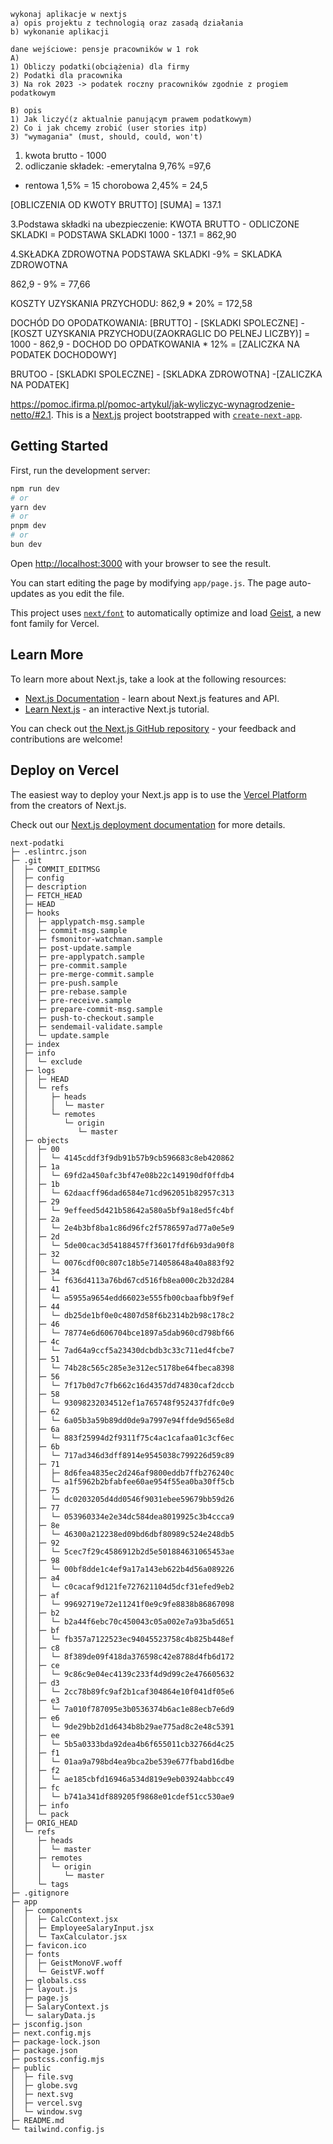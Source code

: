 ```
wykonaj aplikacje w nextjs
a) opis projektu z technologią oraz zasadą działania
b) wykonanie aplikacji

dane wejściowe: pensje pracowników w 1 rok
A)
1) Obliczy podatki(obciążenia) dla firmy
2) Podatki dla pracownika
3) Na rok 2023 -> podatek roczny pracowników zgodnie z progiem podatkowym

B) opis
1) Jak liczyć(z aktualnie panującym prawem podatkowym)
2) Co i jak chcemy zrobić (user stories itp)
3) "wymagania" (must, should, could, won't)
```
1. kwota brutto - 1000
2. odliczanie składek: 
-emerytalna 9,76% =97,6
- rentowa 1,5% = 15
chorobowa 2,45% = 24,5


[OBLICZENIA OD KWOTY BRUTTO] 
[SUMA] = 137.1

3.Podstawa składki na ubezpieczenie:
KWOTA BRUTTO - ODLICZONE SKLADKI = PODSTAWA SKLADKI
1000 - 137.1 = 862,90

4.SKŁADKA ZDROWOTNA
 PODSTAWA SKLADKI -9% = SKLADKA ZDROWOTNA

862,9 - 9% = 77,66

KOSZTY UZYSKANIA PRZYCHODU:
862,9 * 20% = 172,58

DOCHÓD DO OPODATKOWANIA:
[BRUTTO] - [SKLADKI SPOLECZNE] - [KOSZT UZYSKANIA PRZYCHODU(ZAOKRAGLIC DO PELNEJ LICZBY)] = 
1000 - 862,9 -
DOCHOD DO OPDATKOWANIA * 12% = [ZALICZKA NA PODATEK DOCHODOWY]

BRUTOO - [SKLADKI SPOLECZNE] - [SKLADKA ZDROWOTNA] -[ZALICZKA NA PODATEK]



https://pomoc.ifirma.pl/pomoc-artykul/jak-wyliczyc-wynagrodzenie-netto/#2.1.
This is a [Next.js](https://nextjs.org) project bootstrapped with [`create-next-app`](https://github.com/vercel/next.js/tree/canary/packages/create-next-app).

## Getting Started

First, run the development server:

```bash
npm run dev
# or
yarn dev
# or
pnpm dev
# or
bun dev
```

Open [http://localhost:3000](http://localhost:3000) with your browser to see the result.

You can start editing the page by modifying `app/page.js`. The page auto-updates as you edit the file.

This project uses [`next/font`](https://nextjs.org/docs/app/building-your-application/optimizing/fonts) to automatically optimize and load [Geist](https://vercel.com/font), a new font family for Vercel.

## Learn More

To learn more about Next.js, take a look at the following resources:

- [Next.js Documentation](https://nextjs.org/docs) - learn about Next.js features and API.
- [Learn Next.js](https://nextjs.org/learn) - an interactive Next.js tutorial.

You can check out [the Next.js GitHub repository](https://github.com/vercel/next.js) - your feedback and contributions are welcome!

## Deploy on Vercel

The easiest way to deploy your Next.js app is to use the [Vercel Platform](https://vercel.com/new?utm_medium=default-template&filter=next.js&utm_source=create-next-app&utm_campaign=create-next-app-readme) from the creators of Next.js.

Check out our [Next.js deployment documentation](https://nextjs.org/docs/app/building-your-application/deploying) for more details.

```
next-podatki
├─ .eslintrc.json
├─ .git
│  ├─ COMMIT_EDITMSG
│  ├─ config
│  ├─ description
│  ├─ FETCH_HEAD
│  ├─ HEAD
│  ├─ hooks
│  │  ├─ applypatch-msg.sample
│  │  ├─ commit-msg.sample
│  │  ├─ fsmonitor-watchman.sample
│  │  ├─ post-update.sample
│  │  ├─ pre-applypatch.sample
│  │  ├─ pre-commit.sample
│  │  ├─ pre-merge-commit.sample
│  │  ├─ pre-push.sample
│  │  ├─ pre-rebase.sample
│  │  ├─ pre-receive.sample
│  │  ├─ prepare-commit-msg.sample
│  │  ├─ push-to-checkout.sample
│  │  ├─ sendemail-validate.sample
│  │  └─ update.sample
│  ├─ index
│  ├─ info
│  │  └─ exclude
│  ├─ logs
│  │  ├─ HEAD
│  │  └─ refs
│  │     ├─ heads
│  │     │  └─ master
│  │     └─ remotes
│  │        └─ origin
│  │           └─ master
│  ├─ objects
│  │  ├─ 00
│  │  │  └─ 4145cddf3f9db91b57b9cb596683c8eb420862
│  │  ├─ 1a
│  │  │  └─ 69fd2a450afc3bf47e08b22c149190df0ffdb4
│  │  ├─ 1b
│  │  │  └─ 62daacff96dad6584e71cd962051b82957c313
│  │  ├─ 29
│  │  │  └─ 9effeed5d421b58642a580a5bf9a18ed5fc4bf
│  │  ├─ 2a
│  │  │  └─ 2e4b3bf8ba1c86d96fc2f5786597ad77a0e5e9
│  │  ├─ 2d
│  │  │  └─ 5de00cac3d54188457ff36017fdf6b93da90f8
│  │  ├─ 32
│  │  │  └─ 0076cdf00c807c18b5e714058648a40a883f92
│  │  ├─ 34
│  │  │  └─ f636d4113a76bd67cd516fb8ea000c2b32d284
│  │  ├─ 41
│  │  │  └─ a5955a9654edd66023e555fb00cbaafbb9f9ef
│  │  ├─ 44
│  │  │  └─ db25de1bf0e0c4807d58f6b2314b2b98c178c2
│  │  ├─ 46
│  │  │  └─ 78774e6d606704bce1897a5dab960cd798bf66
│  │  ├─ 4c
│  │  │  └─ 7ad64a9ccf5a23430dcbdb3c33c711ed4fcbe7
│  │  ├─ 51
│  │  │  └─ 74b28c565c285e3e312ec5178be64fbeca8398
│  │  ├─ 56
│  │  │  └─ 7f17b0d7c7fb662c16d4357dd74830caf2dccb
│  │  ├─ 58
│  │  │  └─ 93098232034512ef1a765748f952437fdfc0e9
│  │  ├─ 62
│  │  │  └─ 6a05b3a59b89dd0de9a7997e94ffde9d565e8d
│  │  ├─ 6a
│  │  │  └─ 883f25994d2f9311f75c4ac1cafaa01c3cf6ec
│  │  ├─ 6b
│  │  │  └─ 717ad346d3dff8914e9545038c799226d59c89
│  │  ├─ 71
│  │  │  ├─ 8d6fea4835ec2d246af9800eddb7ffb276240c
│  │  │  └─ a1f5962b2bfabfee60ae954f55ea0ba30ff5cb
│  │  ├─ 75
│  │  │  └─ dc0203205d4dd0546f9031ebee59679bb59d26
│  │  ├─ 77
│  │  │  └─ 053960334e2e34dc584dea8019925c3b4ccca9
│  │  ├─ 8e
│  │  │  └─ 46300a212238ed09bd6dbf80989c524e248db5
│  │  ├─ 92
│  │  │  └─ 5cec7f29c4586912b2d5e501884631065453ae
│  │  ├─ 98
│  │  │  └─ 00bf8dde1c4ef9a17a143eb622b4d56a089226
│  │  ├─ a4
│  │  │  └─ c0cacaf9d121fe727621104d5dcf31efed9eb2
│  │  ├─ af
│  │  │  └─ 99692719e72e11241f0e9c9fe8838b86867098
│  │  ├─ b2
│  │  │  └─ b2a44f6ebc70c450043c05a002e7a93ba5d651
│  │  ├─ bf
│  │  │  └─ fb357a7122523ec94045523758c4b825b448ef
│  │  ├─ c8
│  │  │  └─ 8f389de09f418da376598c42e8788d4fb6d172
│  │  ├─ ce
│  │  │  └─ 9c86c9e04ec4139c233f4d9d99c2e476605632
│  │  ├─ d3
│  │  │  └─ 2cc78b89fc9af2b1caf304864e10f041df05e6
│  │  ├─ e3
│  │  │  └─ 7a010f787095e3b0536374b6ac1e88ecb7e6d9
│  │  ├─ e6
│  │  │  └─ 9de29bb2d1d6434b8b29ae775ad8c2e48c5391
│  │  ├─ ee
│  │  │  └─ 5b5a0333bda92dea4b6f655011cb32766d4c25
│  │  ├─ f1
│  │  │  └─ 01aa9a798bd4ea9bca2be539e677fbabd16dbe
│  │  ├─ f2
│  │  │  └─ ae185cbfd16946a534d819e9eb03924abbcc49
│  │  ├─ fc
│  │  │  └─ b741a341df889205f9868e01cdef51cc530ae9
│  │  ├─ info
│  │  └─ pack
│  ├─ ORIG_HEAD
│  └─ refs
│     ├─ heads
│     │  └─ master
│     ├─ remotes
│     │  └─ origin
│     │     └─ master
│     └─ tags
├─ .gitignore
├─ app
│  ├─ components
│  │  ├─ CalcContext.jsx
│  │  ├─ EmployeeSalaryInput.jsx
│  │  └─ TaxCalculator.jsx
│  ├─ favicon.ico
│  ├─ fonts
│  │  ├─ GeistMonoVF.woff
│  │  └─ GeistVF.woff
│  ├─ globals.css
│  ├─ layout.js
│  ├─ page.js
│  ├─ SalaryContext.js
│  └─ salaryData.js
├─ jsconfig.json
├─ next.config.mjs
├─ package-lock.json
├─ package.json
├─ postcss.config.mjs
├─ public
│  ├─ file.svg
│  ├─ globe.svg
│  ├─ next.svg
│  ├─ vercel.svg
│  └─ window.svg
├─ README.md
└─ tailwind.config.js

```